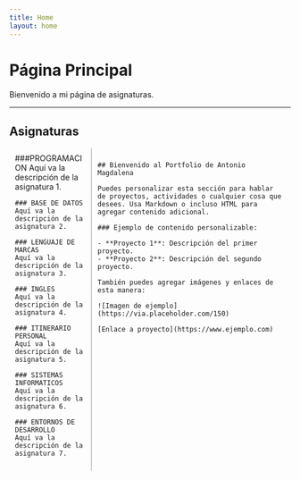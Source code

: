```yaml
---
title: Home
layout: home
---
```


# Página Principal

Bienvenido a mi página de asignaturas.

---

## Asignaturas

<div style="display: flex;">

<!-- Contenedor de la izquierda con las asignaturas -->
<div style="width: 25%; padding: 10px; border-right: 2px solid #ccc;">
    ###PROGRAMACION
    Aquí va la descripción de la asignatura 1.

    ### BASE DE DATOS
    Aquí va la descripción de la asignatura 2.

    ### LENGUAJE DE MARCAS
    Aquí va la descripción de la asignatura 3.

    ### INGLES
    Aquí va la descripción de la asignatura 4.

    ### ITINERARIO PERSONAL
    Aquí va la descripción de la asignatura 5.

    ### SISTEMAS INFORMATICOS
    Aquí va la descripción de la asignatura 6.

    ### ENTORNOS DE DESARROLLO
    Aquí va la descripción de la asignatura 7.
</div>

<!-- Contenedor central y derecho donde puedes personalizar más -->
<div style="width: 75%; padding: 10px;">

    ## Bienvenido al Portfolio de Antonio Magdalena

    Puedes personalizar esta sección para hablar de proyectos, actividades o cualquier cosa que desees. Usa Markdown o incluso HTML para agregar contenido adicional.

    ### Ejemplo de contenido personalizable:

    - **Proyecto 1**: Descripción del primer proyecto.
    - **Proyecto 2**: Descripción del segundo proyecto.
    
    También puedes agregar imágenes y enlaces de esta manera:

    ![Imagen de ejemplo](https://via.placeholder.com/150)

    [Enlace a proyecto](https://www.ejemplo.com)

</div>

</div>

